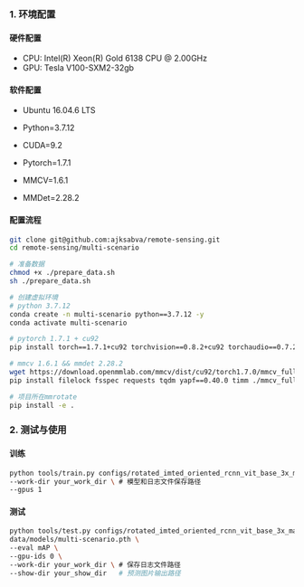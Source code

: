 ### 1. 环境配置

#### 硬件配置

  + CPU: Intel(R) Xeon(R) Gold 6138 CPU @ 2.00GHz
  + GPU: Tesla V100-SXM2-32gb



#### 软件配置

  + Ubuntu 16.04.6 LTS

  + Python=3.7.12 
  + CUDA=9.2 
  + Pytorch=1.7.1 
  + MMCV=1.6.1
  + MMDet=2.28.2



#### 配置流程

```bash
git clone git@github.com:ajksabva/remote-sensing.git
cd remote-sensing/multi-scenario

# 准备数据
chmod +x ./prepare_data.sh
sh ./prepare_data.sh

# 创建虚拟环境
# python 3.7.12
conda create -n multi-scenario python==3.7.12 -y
conda activate multi-scenario

# pytorch 1.7.1 + cu92
pip install torch==1.7.1+cu92 torchvision==0.8.2+cu92 torchaudio==0.7.2 -f https://download.pytorch.org/whl/torch_stable.html

# mmcv 1.6.1 && mmdet 2.28.2
wget https://download.openmmlab.com/mmcv/dist/cu92/torch1.7.0/mmcv_full-1.6.1-cp37-cp37m-manylinux1_x86_64.whl
pip install filelock fsspec requests tqdm yapf==0.40.0 timm ./mmcv_full-1.6.1-cp37-cp37m-manylinux1_x86_64.whl mmdet==2.28.2 && rm ./mmcv_full-1.6.1-cp37-cp37m-manylinux1_x86_64.whl 

# 项目所在mmrotate
pip install -e .
```





### 2. 测试与使用

#### 训练

```bash
python tools/train.py configs/rotated_imted_oriented_rcnn_vit_base_3x_masativ2_rr_le90_stdc_xyawh321v.py \
--work-dir your_work_dir \ # 模型和日志文件保存路径
--gpus 1    
```



#### 测试

```bash
python tools/test.py configs/rotated_imted_oriented_rcnn_vit_base_3x_masativ2_rr_le90_stdc_xyawh321v.py \
data/models/multi-scenario.pth \
--eval mAP \
--gpu-ids 0 \
--work-dir your_work_dir \ # 保存日志文件路径
--show-dir your_show_dir   # 预测图片输出路径
```
